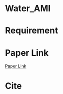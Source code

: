 # Water_AMI

# Requirement

# Paper Link
[Paper Link](https://www.mdpi.com/1424-8220/21/18/6229)

# Cite

